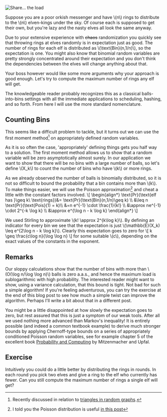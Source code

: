 ![Share... the load](http://4.bp.blogspot.com/-nFEwMQ\_XM0U/TpFnB6DBb4I/AAAAAAAAAAg/Fanl9ul\_z84/s320/sam.jpg "Copyright probably with New Line Cinema")

Suppose you are a poor orkish messenger and have \\(n\\) rings to distribute to the \\(n\\) elven-kings under the sky. Of course each is supposed to get their own, but you're lazy and the nasty elves all look the same anyway.

Due to your extensive experience with ~~chaos~~ randomization you quickly see that throwing rings at elves randomly is in expectation just as good. The number of rings for each elf is distributed as \\(\\text{Bin}(n,1/n)\\), so the expectation is one. You might also know that binomial random variables are pretty strongly concentrated around their expectation and you don't think the dependencies between the elves will change anything about that. 

Your boss however would like some more arguments why your approach is good enough. Let's try to compute the maximum number of rings any elf will get.

The knowledgeable reader probably recognizes this as a classical balls-into-bins settings with all the immediate applications to scheduling, hashing, and so forth. From here I will use the more standard nomenclature.

<!--more-->

Counting Bins
-------------

This seems like a difficult problem to tackle, but it turns out we can use the first moment method[^1] on appropriately defined random variables.

As it is so often the case, 'appropriately' defining things gets you half way to a solution. The first moment method allows us to show that a random variable will be zero asymptotically almost surely. In our application we want to show that there will be no bins with a large number of balls, so let's define \\(X\_k\\) to count the number of bins who have \\(k\\) or more rings. 

As we already observed the number of balls is binomially distributed, so it is not so difficult to bound the probability that a bin contains more than \\(k\\). To make things easier, we will use the Poisson approximation[^2] and cheat a little with the constant factors involved.
\\[
\\begin{align\*}
	\\text{Pr}(\\text{elf has }\\geq k\\ \\text{rings})&= \\text{Pr}(\\text{Bin}(n,1/n)\\geq k) \\\\
		&\\leq n \\text{Pr}(\\text{Pois}(1) = k)\\\\
		&=n e\^{-1} \\cdot \\frac{1}{k!} \\\\
		&\\approx ne\^{-1} \\cdot 2\^{-k \\log k} \\\\
		&\\approx e\^{\\log n - k \\log k}
\\end{align\*}
\\]

We used Stirling to approximate \\(k! \\approx 2\^{k\\log k}\\). By defining an indicator for every bin we see that the expectation is just \\(\\mathbb{E}(X\_k) \\leq e\^{2\\log n - k \\log k}\\). Clearly this expectation goes to zero for 
\\[
k \\geq \\frac{c\\log n}{\\log \\log n}
\\]
for some suitable \\(c\\), depending on the exact values of the constants in the exponent.

Remarks
-------

Our sloppy calculations show that the number of bins with more than \\(O(\\log n/\\log \\log n)\\) balls is zero a.a.s., and hence the maximum load is sublogarithmic with high probability. The interested reader might want to show, using a variance calculation, that this bound is tight. Not bad for such a simple algorithm! If you're feeling adventurous, you can try the exercise at the end of this blog post to see how much a simple twist can improve the algorithm. Perhaps I'll write a bit about that in a different post.

You might be a little disappointed at how slowly the expectation goes to zero, but rest assured that this is just a symptom of our weak tools. After all we used nothing more advanced than Markov's inequality! It is entirely possible (and indeed a common textbook example) to derive much stronger bounds by applying Chernoff-type bounds on a series of appropriately conditioned Poisson random variables, see for example chapter 5 of the excellent book [Probability and Computing](http://books.google.com/books/about/Probability\_and\_computing.html?id=0bAYl6d7hvkC) by Mitzenmacher and Upfal.

Exercise
--------

Intuitively you could do a little better by distributing the rings in rounds. In each round you pick two elves and give a ring to the elf who currently has fewer. Can you still compute the maximum number of rings a single elf will get?

[^1]: Recently discussed in relation to [triangles in random graphs](http://zufallstee.blogspot.com/2011/10/triangles-in-random-graphs.html).
[^2]: I told you the Poisson distribution is useful [in this post](http://zufallstee.blogspot.com/2011/10/poisson-distribution.html)